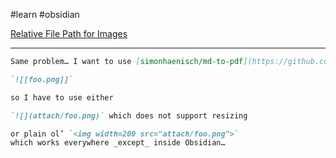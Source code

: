 #learn #obsidian

[Relative File Path for Images](https://forum.obsidian.md/t/img-tag-with-relative-file-path/18647/9)

---
``` Markdown
Same problem… I want to use [simonhaenisch/md-to-pdf](https://github.com/simonhaenisch/md-to-pdf) to render some of my vault as PDF, but it doesn’t support wikilink format images:

`![[foo.png]]`

so I have to use either

`![](attach/foo.png)` which does not support resizing

or plain ol’ `<img width=200 src="attach/foo.png">`  
which works everywhere _except_ inside Obsidian…
```
